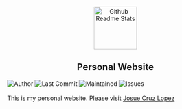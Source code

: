<p align="center">
 <img width="100px" src="https://res.cloudinary.com/anuraghazra/image/upload/v1594908242/logo_ccswme.svg" align="center" alt="Github Readme Stats" />
 <h2 align="center">Personal Website</h2>
</p>


![Author](https://img.shields.io/badge/author-ApurvShah007-green)
![Last Commit](https://img.shields.io/github/last-commit/josuecross/ApurvShah007.github.io)
![Maintained](https://img.shields.io/maintenance/yes/2020)
![Issues](https://img.shields.io/github/issues/josuecross/josuecross.github.io)
</br>
</br>
This is my personal website. Please visit [Josue Cruz Lopez](https://josuecross.github.io/)

